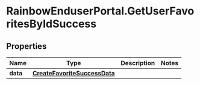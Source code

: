 # RainbowEnduserPortal.GetUserFavoritesByIdSuccess

## Properties

Name | Type | Description | Notes
------------ | ------------- | ------------- | -------------
**data** | [**CreateFavoriteSuccessData**](CreateFavoriteSuccessData.md) |  | 


